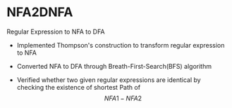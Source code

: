# NFA2DNFA
Regular Expression to NFA to DFA

- Implemented Thompson's construction to transform regular expression to NFA

- Converted NFA to DFA through Breath-First-Search(BFS) algorithm
- Verified whether two given regular expressions are identical by checking the existence of shortest Path of $$ NFA1 - NFA2 $$
